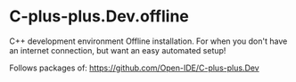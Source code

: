 # C-plus-plus.Dev.offline
C++ development environment Offline installation. For when you don't have an internet connection, but want an easy automated setup!

Follows packages of: https://github.com/Open-IDE/C-plus-plus.Dev
